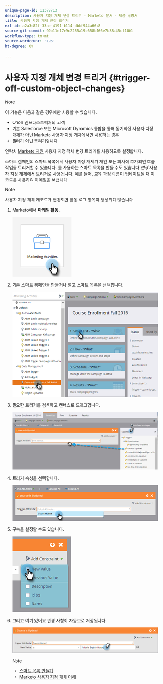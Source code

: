 ```yaml
---
unique-page-id: 11378713
description: 사용자 지정 개체 변경 트리거 - Marketo 문서 - 제품 설명서
title: 사용자 지정 개체 변경 트리거
exl-id: a2a3d82f-33ae-4191-b114-dbbf944a66c8
source-git-commit: 99b11e17e9c2255a19c658b166e7b38c45cf1001
workflow-type: tm+mt
source-wordcount: '196'
ht-degree: 0%

---
```


# 사용자 지정 개체 변경 트리거 {#trigger-off-custom-object-changes}

>[!NOTE]
>
>이 기능은 다음과 같은 경우에만 사용할 수 있습니다.
>
>* Orion 인프라스트럭처의 고객
>* 기본 Salesforce 또는 Microsoft Dynamics 통합을 통해 동기화된 사용자 지정 개체가 아닌 Marketo 사용자 지정 개체에서만 사용하는 경우
>* 필터가 아닌 트리거입니다
>
>연락처 [Marketo 지원](https://nation.marketo.com/t5/Support/ct-p/Support) 사용자 지정 객체 변경 트리거를 사용하도록 설정합니다.

스마트 캠페인의 스마트 목록에서 사용자 지정 개체가 개인 또는 회사에 추가되면 흐름 작업을 트리거할 수 있습니다. 를 사용하는 스마트 목록을 만들 수도 있습니다 *변경* 사용자 지정 개체에서 트리거로 사용됩니다. 예를 들어, 교육 과정 이름이 업데이트될 때 이 코드를 사용하여 이메일을 보냅니다.

>[!NOTE]
>
>사용자 지정 개체 레코드가 변경되면 활동 로그 항목이 생성되지 않습니다.

1. Marketo에서 **마케팅 활동.**

   ![](assets/trigger-off-custom-object-changes-1.png)

1. 기존 스마트 캠페인을 만들거나 열고 스마트 목록을 선택합니다.

   ![](assets/trigger-off-custom-object-changes-2.png)

1. 필요한 트리거를 검색하고 캔버스로 드래그합니다.

   ![](assets/trigger-off-custom-object-changes-3.png)

1. 트리거 속성을 선택합니다.

   ![](assets/trigger-off-custom-object-changes-4.png)

1. 구속을 설정할 수도 있습니다.

   ![](assets/trigger-off-custom-object-changes-5.png)

1. 그리고 여기 있어요 변경 사항이 자동으로 저장됩니다.

   ![](assets/trigger-off-custom-object-changes-6.png)

   >[!NOTE]
   >
   >* [스마트 목록 만들기](/help/marketo/product-docs/core-marketo-concepts/smart-lists-and-static-lists/creating-a-smart-list/create-a-smart-list.md)
   >* [Marketo 사용자 지정 개체 이해](/help/marketo/product-docs/administration/marketo-custom-objects/understanding-marketo-custom-objects.md)

